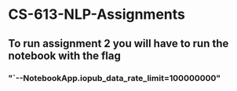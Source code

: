 # CS-613-NLP-Assignments
## To run assignment 2 you will have to run the notebook with the flag 
### "`--NotebookApp.iopub_data_rate_limit=100000000"
